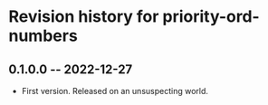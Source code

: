 # Revision history for priority-ord-numbers

## 0.1.0.0 -- 2022-12-27

* First version. Released on an unsuspecting world.

